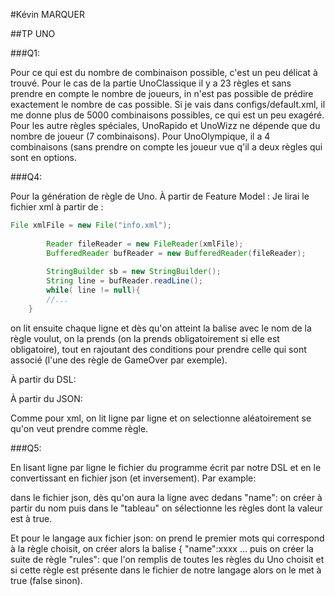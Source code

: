 
#Kévin MARQUER

##TP UNO


###Q1:

Pour ce qui est du nombre de combinaison possible, c'est un peu délicat à trouvé.
Pour le cas de la partie UnoClassique il y a 23 règles et sans prendre en compte le nombre de joueurs, in n'est pas possible de prédire exactement le nombre de cas possible.
Si je vais dans configs/default.xml, il me donne plus de 5000 combinaisons possibles, ce qui est un peu exagéré.
Pour les autre règles spéciales, UnoRapido et UnoWizz ne dépende que du nombre de joueur (7 combinaisons).
Pour UnoOlympique, il a 4 combinaisons (sans prendre on compte les joueur vue q'il a deux règles qui sont en options.




###Q4:

Pour la génération de règle de Uno.
À partir de Feature Model :
Je lirai le fichier xml à partir de :

```java
File xmlFile = new File("info.xml");
        
        Reader fileReader = new FileReader(xmlFile);
        BufferedReader bufReader = new BufferedReader(fileReader);
        
        StringBuilder sb = new StringBuilder();
        String line = bufReader.readLine();
        while( line != null){
		//...
	}
```
on lit ensuite chaque ligne et dès qu'on atteint la balise avec le nom de la règle voulut, on la prends (on la prends obligatoirement si elle est obligatoire), tout en rajoutant des conditions pour prendre celle qui sont associé (l'une des règle de GameOver par exemple).



À partir du DSL:


À partir du JSON:

Comme pour xml, on lit ligne par ligne et on selectionne aléatoirement se qu'on veut prendre comme règle.

###Q5:

En lisant ligne par ligne le fichier du programme écrit par notre DSL et en le convertissant en fichier json (et inversement).
Par example:

dans le fichier json, dès qu'on aura la ligne avec dedans "name":
on créer à partir du nom puis dans le "tableau" on sélectionne les règles dont la valeur est à true.

Et pour le langage aux fichier json:
on prend le premier mots qui correspond à la règle choisit, on créer alors la balise { "name":xxxx ...
puis on créer la suite de règle "rules": que l'on remplis de toutes les règles du Uno choisit et si cette règle est présente dans le fichier de notre langage alors on le met à true (false sinon).
